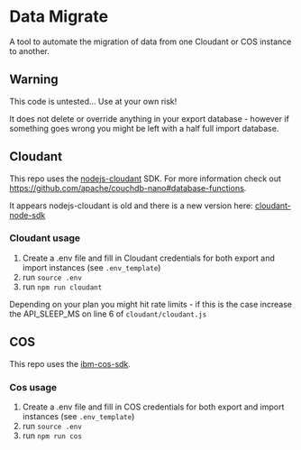 # Data Migrate
A tool to automate the migration of data from one Cloudant or COS instance to another.

## Warning
This code is untested... Use at your own risk!

It does not delete or override anything in your export database - however if something goes wrong you might be left with a half full import database.


## Cloudant
This repo uses the [nodejs-cloudant](https://github.com/cloudant/nodejs-cloudant) SDK. For more information check out https://github.com/apache/couchdb-nano#database-functions.

It appears nodejs-cloudant is old and there is a new version here: [cloudant-node-sdk](https://github.com/apache/couchdb-nano#database-functions)

### Cloudant usage
1. Create a .env file and fill in Cloudant credentials for both export and import instances (see `.env_template`)
2. run `source .env`
3. run `npm run cloudant`

Depending on your plan you might hit rate limits - if this is the case increase the API_SLEEP_MS on line 6 of `cloudant/cloudant.js`
## COS
This repo uses the [ibm-cos-sdk](https://www.npmjs.com/package/ibm-cos-sdk).
### Cos usage
1. Create a .env file and fill in COS credentials for both export and import instances (see `.env_template`)
2. run `source .env`
3. run `npm run cos`
